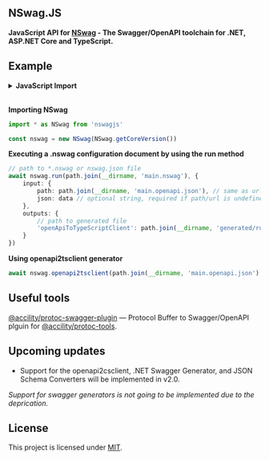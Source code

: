 ## NSwag.JS
<b>JavaScript API for [NSwag](https://github.com/RicoSuter/NSwag) - The Swagger/OpenAPI toolchain for .NET, ASP.NET Core and TypeScript.</b>

## Example

<details>
<summary><strong>JavaScript Import</strong></summary>

**Importing NSwag**
```typescript
const { NSwag } = require('nswagjs')

const nswag = new NSwag(NSwag.getCoreVersion())
```
</details><br>

**Importing NSwag**
```typescript
import * as NSwag from 'nswagjs'

const nswag = new NSwag(NSwag.getCoreVersion())
```

**Executing a .nswag configuration document by using the run method**
```typescript
// path to *.nswag or nswag.json file
await nswag.run(path.join(__dirname, 'main.nswag'), {
	input: {
		path: path.join(__dirname, 'main.openapi.json'), // same as url, can be undefined
		json: data // optional string, required if path/url is undefined
	},
	outputs: {
		// path to generated file
		'openApiToTypeScriptClient': path.join(__dirname, 'generated/run.test.ts')
	}
})
```

**Using openapi2tsclient generator**
```typescript
await nswag.openapi2tsclient(path.join(__dirname, 'main.openapi.json'), path.join(__dirname, 'generated/run.test.ts'))
```

## Useful tools

[@accility/protoc-swagger-plugin](https://www.npmjs.com/package/@accility/protoc-swagger-plugin) — Protocol Buffer to Swagger/OpenAPI plguin for [@accility/protoc-tools](https://www.npmjs.com/package/@accility/protoc-tools).

## Upcoming updates

 - Support for the openapi2csclient, .NET Swagger Generator, and JSON Schema Converters will be implemented in v2.0.

_Support for swagger generators is not going to be implemented due to the deprication._

## License
This project is licensed under [MIT](./LICENSE).